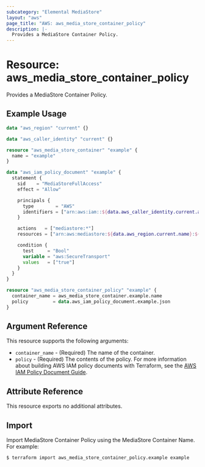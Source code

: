 ```yaml
---
subcategory: "Elemental MediaStore"
layout: "aws"
page_title: "AWS: aws_media_store_container_policy"
description: |-
  Provides a MediaStore Container Policy.
---
```


# Resource: aws_media_store_container_policy

Provides a MediaStore Container Policy.

## Example Usage

```terraform
data "aws_region" "current" {}

data "aws_caller_identity" "current" {}

resource "aws_media_store_container" "example" {
  name = "example"
}

data "aws_iam_policy_document" "example" {
  statement {
    sid    = "MediaStoreFullAccess"
    effect = "Allow"

    principals {
      type        = "AWS"
      identifiers = ["arn:aws:iam::${data.aws_caller_identity.current.account_id}:root"]
    }

    actions   = ["mediastore:*"]
    resources = ["arn:aws:mediastore:${data.aws_region.current.name}:${data.aws_caller_identity.current.account_id}:container/${aws_media_store_container.example.name}/*"]

    condition {
      test     = "Bool"
      variable = "aws:SecureTransport"
      values   = ["true"]
    }
  }
}

resource "aws_media_store_container_policy" "example" {
  container_name = aws_media_store_container.example.name
  policy         = data.aws_iam_policy_document.example.json
}
```

## Argument Reference

This resource supports the following arguments:

* `container_name` - (Required) The name of the container.
* `policy` - (Required) The contents of the policy. For more information about building AWS IAM policy documents with Terraform, see the [AWS IAM Policy Document Guide](https://learn.hashicorp.com/terraform/aws/iam-policy).

## Attribute Reference

This resource exports no additional attributes.

## Import

Import MediaStore Container Policy using the MediaStore Container Name. For example:

```
$ terraform import aws_media_store_container_policy.example example
```
